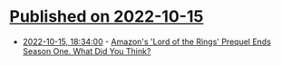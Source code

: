 # [Published on 2022-10-15](index.md)

* [2022-10-15, 18:34:00](https://entertainment.slashdot.org/story/22/10/14/2353205/amazons-lord-of-the-rings-prequel-ends-season-one-what-did-you-think?utm_source=rss1.0mainlinkanon&utm_medium=feed) - [Amazon's 'Lord of the Rings' Prequel Ends Season One.  What Did You Think?](https://entertainment.slashdot.org/story/22/10/14/2353205/amazons-lord-of-the-rings-prequel-ends-season-one-what-did-you-think?utm_source=rss1.0mainlinkanon&utm_medium=feed)

